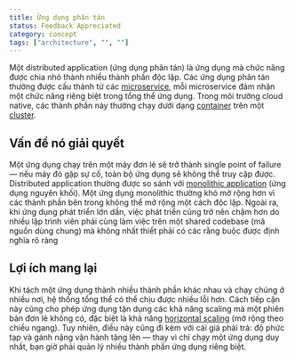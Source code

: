 ```yaml
---
title: Ứng dụng phân tán
status: Feedback Appreciated
category: concept
tags: ["architecture", "", ""]
---
```


Một distributed application (ứng dụng phân tán) là ứng dụng mà chức năng được chia nhỏ thành nhiều thành phần độc lập. Các ứng dụng phân tán thường được cấu thành từ các [microservice](/microservices-architecture/), mỗi microservice đảm nhận một chức năng riêng biệt trong tổng thể ứng dụng. Trong môi trường cloud native, các thành phần này thường chạy dưới dạng [container](/container/) trên một [cluster](/cluster/).

## Vấn đề nó giải quyết

Một ứng dụng chạy trên một máy đơn lẻ sẽ trở thành single point of failure — nếu máy đó gặp sự cố, toàn bộ ứng dụng sẽ không thể truy cập được. Distributed application thường được so sánh với [monolithic application](/monolithic-apps/) (ứng dụng nguyên khối). Một ứng dụng monolithic thường khó mở rộng hơn vì các thành phần bên trong không thể mở rộng một cách độc lập. Ngoài ra, khi ứng dụng phát triển lớn dần, việc phát triển cũng trở nên chậm hơn do nhiều lập trình viên phải cùng làm việc trên một shared codebase (mã nguồn dùng chung) mà không nhất thiết phải có các rằng buộc được định nghĩa rõ ràng 

## Lợi ích mang lại

Khi tách một ứng dụng thành nhiều thành phần khác nhau và chạy chúng ở nhiều nơi, hệ thống tổng thể có thể chịu được nhiều lỗi hơn. Cách tiếp cận này cũng cho phép ứng dụng tận dụng các khả năng scaling mà một phiên bản đơn lẻ không có, đặc biệt là khả năng [horizontal scaling](/horizontal-scaling/) (mở rộng theo chiều ngang). Tuy nhiên, điều này cũng đi kèm với cái giá phải trả: độ phức tạp và gánh nặng vận hành tăng lên — thay vì chỉ chạy một ứng dụng duy nhất, bạn giờ phải quản lý nhiều thành phần ứng dụng riêng biệt.
